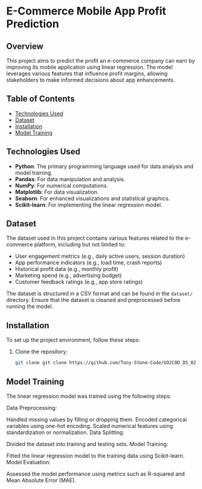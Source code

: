 # E-Commerce Mobile App Profit Prediction

## Overview
This project aims to predict the profit an e-commerce company can earn by improving its mobile application using linear regression. The model leverages various features that influence profit margins, allowing stakeholders to make informed decisions about app enhancements.

## Table of Contents
- [Technologies Used](#technologies-used)
- [Dataset](#dataset)
- [Installation](#installation)
- [Model Training](#model-training)

## Technologies Used
- **Python**: The primary programming language used for data analysis and model training.
- **Pandas**: For data manipulation and analysis.
- **NumPy**: For numerical computations.
- **Matplotlib**: For data visualization.
- **Seaborn**: For enhanced visualizations and statistical graphics.
- **Scikit-learn**: For implementing the linear regression model.

## Dataset
The dataset used in this project contains various features related to the e-commerce platform, including but not limited to:
- User engagement metrics (e.g., daily active users, session duration)
- App performance indicators (e.g., load time, crash reports)
- Historical profit data (e.g., monthly profit)
- Marketing spend (e.g., advertising budget)
- Customer feedback ratings (e.g., app store ratings)

The dataset is structured in a CSV format and can be found in the `dataset/` directory. Ensure that the dataset is cleaned and preprocessed before running the model.

## Installation
To set up the project environment, follow these steps:

1. Clone the repository:
   ```bash
   git clone git clone https://github.com/Tony-Stone-Code/GO2COD_DS_02.git

## Model Training
The linear regression model was trained using the following steps:

Data Preprocessing:

Handled missing values by filling or dropping them.
Encoded categorical variables using one-hot encoding.
Scaled numerical features using standardization or normalization.
Data Splitting:

Divided the dataset into training and testing sets.
Model Training:

Fitted the linear regression model to the training data using Scikit-learn.
Model Evaluation:

Assessed the model performance using metrics such as R-squared and Mean Absolute Error (MAE).
   
